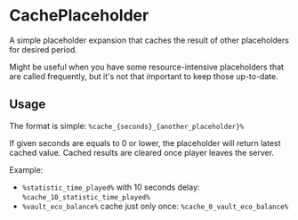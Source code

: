 # CachePlaceholder
A simple placeholder expansion that caches the result of other placeholders for desired period.

Might be useful when you have some resource-intensive placeholders that are called frequently, but it's not that 
important to keep those up-to-date.
## Usage
The format is simple: `%cache_{seconds}_{another_placeholder}%`

If given seconds are equals to 0 or lower, the placeholder will return latest cached value.
Cached results are cleared once player leaves the server.

Example:
* `%statistic_time_played%` with 10 seconds delay: `%cache_10_statistic_time_played%`
* `%vault_eco_balance%` cache just only once: `%cache_0_vault_eco_balance%`